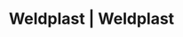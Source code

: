 ---
Filename: "eshop-products-variant39"
Link: "file:/Users/vinayakpatel/Downloads/www.weldplast.cz/eshop_products_compare/add/eshop-products-variant39"
product_name: "null"
product_id: "null"
title: "Weldplast | Weldplast"
product_desc: ""
product_specs: ""
product_downloads: ""
href: ""
p_desc_2: ""
accessories: ""
similar_products: ""
---